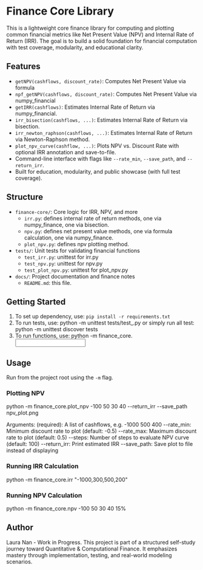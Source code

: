 # Finance Core Library

This is a lightweight core finance library for computing and plotting common financial metrics like Net Present Value (NPV) and Internal Rate of Return (IRR). The goal is to build a solid foundation for financial computation with test coverage, modularity, and educational clarity.

## Features

- `getNPV(cashflows, discount_rate)`: Computes Net Present Value via formula
- `npf_getNPV(cashflows, discount_rate)`: Computes Net Present Value via numpy_financial
- `getIRR(cashflows)`: Estimates Internal Rate of Return via numpy_financial.
- `irr_bisection(cashflows, ...)`: Estimates Internal Rate of Return via bisection.
- `irr_newton_raphson(cashflows, ...)`: Estimates Internal Rate of Return via Newton-Raphson method.
- `plot_npv_curve(cashflow, ...)`: Plots NPV vs. Discount Rate with optional IRR annotation and save-to-file.
- Command-line interface with flags like `--rate_min`, `--save_path`, and `--return_irr`.
- Built for education, modularity, and public showcase (with full test coverage). 

## Structure

- `finance-core/`: Core logic for IRR, NPV, and more
  - `irr.py`: defines internal rate of return methods, one via numpy_finance, one via bisection. 
  - `npv.py`: defines net present value methods, one via formula calculation, one via numpy_finance.
  - `plot_npv.py`: defines npv plotting method.
- `tests/`: Unit tests for validating financial functions
  - `test_irr.py`: unittest for irr.py
  - `test_npv.py`: unittest for npv.py
  - `test_plot_npv.py`: unittest for plot_npv.py
- `docs/`: Project documentation and finance notes
  - `README.md`: this file.

## Getting Started
1. To set up dependency, use:
`pip install -r requirements.txt`
2. To run tests, use:
python -m unittest tests/test_<module>.py
or simply run all test:
python -m unittest discover tests
3. To run functions, use:
python -m finance_core.<module> <input>

## Usage

Run from the project root using the `-m` flag.

### Plotting NPV

python -m finance_core.plot_npv -100 50 30 40 --return_irr --save_path npv_plot.png

Arguments:
  <cashflows> (required): A list of cashflows, e.g. -1000 500 400
  --rate_min: Minimum discount rate to plot (default: -0.5)
  --rate_max: Maximum discount rate to plot (default: 0.5)
  --steps: Number of steps to evaluate NPV curve (default: 100)
  --return_irr: Print estimated IRR
  --save_path: Save plot to file instead of displaying

### Running IRR Calculation

python -m finance_core.irr "-1000,300,500,200"

### Running NPV Calculation

python -m finance_core.npv -100 50 30 40 15%

## Author
Laura Nan - Work in Progress. 
This project is part of a structured self-study journey toward Quantitative & Computational Finance. It emphasizes mastery through implementation, testing, and real-world modeling scenarios.
